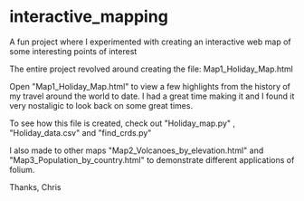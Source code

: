 # interactive_mapping
A fun project where I experimented with creating an interactive web map of some interesting points of interest

The entire project revolved around creating the file: Map1_Holiday_Map.html

Open "Map1_Holiday_Map.html" to view a few highlights from the history of my travel around the world to date. I had a great time making it and I found it very nostaligic to look back on some great times. 

To see how this file is created, check out "Holiday_map.py" , "Holiday_data.csv" and "find_crds.py" 

I also made to other maps "Map2_Volcanoes_by_elevation.html" and "Map3_Population_by_country.html" to demonstrate different applications of folium. 

Thanks,
Chris
